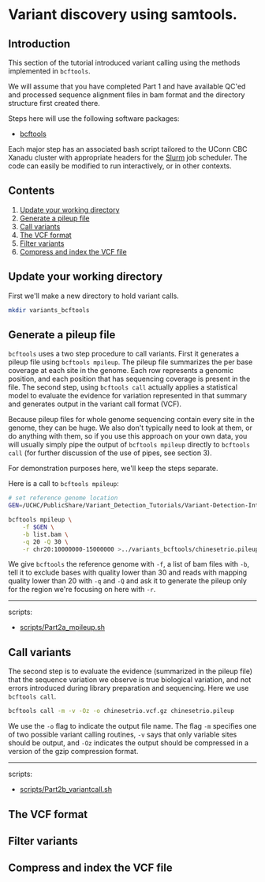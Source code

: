 # Variant discovery using samtools. 

## Introduction

This section of the tutorial introduced variant calling using the methods implemented in `bcftools`. 

We will assume that you have completed Part 1 and have available QC'ed and processed sequence alignment files in bam format and the directory structure first created there. 

Steps here will use the following software packages:

- [bcftools](http://www.htslib.org/doc/bcftools.html)

Each major step has an associated bash script tailored to the UConn CBC Xanadu cluster with appropriate headers for the [Slurm](https://slurm.schedmd.com/documentation.html) job scheduler. The code can easily be modified to run interactively, or in other contexts. 

## Contents
  
1.    [ Update your working directory ](#Update-your-working-directory)  
2.    [ Generate a pileup file ](#Generate-a-pileup-file)  
3.    [ Call variants ](#Call-variants)  
4.    [ The VCF format ](#The-VCF-format)  
5.    [ Filter variants ](#Filter-variants)  
6.    [ Compress and index the VCF file ](#Compress-and-index-the-VCF-file)  


## Update your working directory

First we'll make a new directory to hold variant calls. 

```bash
mkdir variants_bcftools
```

## Generate a pileup file

`bcftools` uses a two step procedure to call variants. First it generates a pileup file using `bcftools mpileup`. The pileup file summarizes the per base coverage at each site in the genome. Each row represents a genomic position, and each position that has sequencing coverage is present in the file. The second step, using `bcftools call` actually applies a statistical model to evaluate the evidence for variation represented in that summary and generates output in the variant call format (VCF). 

Because pileup files for whole genome sequencing contain every site in the genome, they can be huge. We also don't typically need to look at them, or do anything with them, so if you use this approach on your own data, you will usually simply pipe the output of `bcftools mpileup` directly to `bcftools call` (for further discussion of the use of pipes, see section 3). 

For demonstration purposes here, we'll keep the steps separate. 

Here is a call to `bcftools mpileup`:

```bash
# set reference genome location
GEN=/UCHC/PublicShare/Variant_Detection_Tutorials/Variant-Detection-Introduction-GATK_all/resources_all/Homo_sapiens_assembly38.fasta

bcftools mpileup \
	-f $GEN \
	-b list.bam \
	-q 20 -Q 30 \
	-r chr20:10000000-15000000 >../variants_bcftools/chinesetrio.pileup
```

We give `bcftools` the reference genome with `-f`, a list of bam files with `-b`, tell it to exclude bases with quality lower than 30 and reads with mapping quality lower than 20 with `-q` and `-Q` and ask it to generate the pileup only for the region we're focusing on here with `-r`. 

___
scripts:
- [scripts/Part2a_mpileup.sh](scripts/Part2a_mpileup.sh)

## Call variants

The second step is to evaluate the evidence (summarized in the pileup file) that the sequence variation we observe is true biological variation, and not errors introduced during library preparation and sequencing. Here we use `bcftools call`. 

```bash
bcftools call -m -v -Oz -o chinesetrio.vcf.gz chinesetrio.pileup
```

We use the `-o` flag to indicate the output file name. The flag `-m` specifies one of two possible variant calling routines, `-v` says that only variable sites should be output, and `-Oz` indicates the output should be compressed in a version of the gzip compression format. 

___
scripts:
- [scripts/Part2b_variantcall.sh](scripts/Part2b_variantcall.sh)


## The VCF format


## Filter variants


## Compress and index the VCF file

